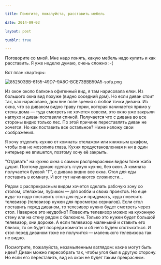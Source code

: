 ```yaml
---

title: Помогите, пожалуйста, расставить мебель

date: 2014-09-03

layout: post

tumblr: true

---
```

Поговорите со мной. Мне надо понять, какую мебель надо купить и как расставить. Я уже неделю думаю, очень сложно :-(

Вот план квартиры:

![852503BB-6155-49D7-9A8C-BCE73BBB59A5-sofa.png](http://img-fotki.yandex.ru/get/6820/14441195.32/0_884f0_35e25a55_orig.png)<excerpt/>

Из окон около балкона офигенный вид, я там нарисовала елки. Из большого окна вид похуже (видно соседний дом). Но если диван стоит так, как нарисовано, дом вне поле зрения с любой точки дивана. Из окна, что за диваном видно траву горки, которая начинается прямо у стены дома — туда смотреть не хочется совсем, это окно уже закрыли наглухо и диван поставили спиной. Получается что с дивана во все стороны видно только лес. По этой причине переставлять диван не хочется. Но как поставить все остальное? Ниже изложу свои соображения.

Я хочу отделить кухню от комнаты стелажом или книжным шкафом, чтобы она не мозолила глаза. Кухня предустановленная и ни в один интерьер не впишется, поэтому хочу её закрыть.

"Отдавать" на кухню окна с самым распрекрасным видом тоже жаба душит. Поэтому думаю сделать глухую кухню, без окон. А комната получается буквой "Г", с дивана видно все окна. Стол для еды поставить в комнату. И вот тут начинаются сложности...

Рядом с распрекрасным видом хочется сделать рабочую зону со столом, стелажом, пуфиком — для хобби и своих проектов.
Но еще куда-то надо поставить стол для еды и придумать, куда повесить телевизор (телевизор нужен для просмотра сериалов). Если стол поставить перед диваном, то телезивор нужно будет смотреть через стол. Наверное это неудобно?
Повесить телевизор можно на кухонную стену или на стену рядом с балконом. Только это нужен будет большой телевизор, они дороже. А если телевизор маленький и ставить его близко, то он будет посреди комнаты и об него будем спотыкаться. И стол перед диваном тоже не получится — маленького телевизора так не видно.

Посмотрите, пожалуйста, незамыленным взглядом: какие могут быть идеи? Диван можно пересобрать так, чтобы угол был в другую сторону. Но если его переставить, вид из окон не будет таким прекрасным.
